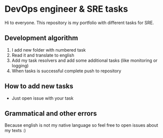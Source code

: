 # DevOps engineer & SRE tasks

Hi to everyone. This repository is my portfolio with different tasks for SRE.

## Development algorithm

1. I add new folder with numbered task
2. Read it and translate to english
3. Add my task resolvers and add some additional tasks (like monitoring or logging)
4. When tasks is successful complete push to repository

## How to add new tasks

- Just open issue with your task

## Grammatical and other errors

Because english is not my native language so feel free to open issues about my texts :)
